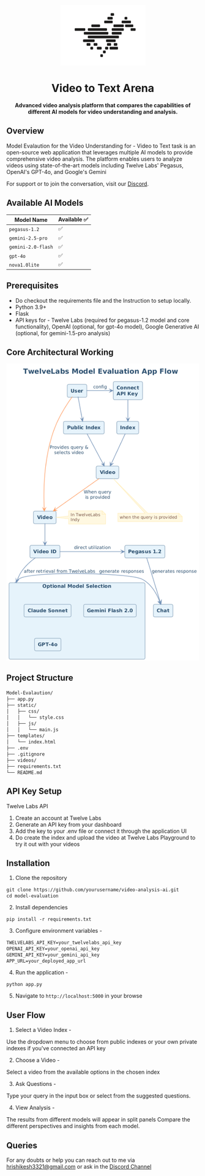<div align="center">
    <img src="https://github.com/Hrishikesh332/Model-Evaluation/blob/main/src/twelvelabs.png">
    <h1>Video to Text Arena</h1>
    <p>
        <strong> Advanced video analysis platform that compares the capabilities of different AI models for video understanding and analysis. </strong>
    </p>
</div>

## Overview

Model Evalaution for the Video Understanding for - Video to Text task is an open-source web application that leverages multiple AI models to provide comprehensive video analysis. The platform enables users to analyze videos using state-of-the-art models including Twelve Labs' Pegasus, OpenAI's GPT-4o, and Google's Gemini

For support or to join the conversation, visit our [Discord](https://discord.com/invite/Sh6BRfakJa).


## Available AI Models

| Model Name                         | Available ✅ |
|-----------------------------------|--------------|
| `pegasus-1.2`                     | ✅           |
| `gemini-2.5-pro`   | ✅           |
| `gemini-2.0-flash`                 | ✅           |
| `gpt-4o`                         | ✅           |
| `nova1.0lite`                         | ✅           |


## Prerequisites

- Do checkout the requirements file and the Instruction to setup locally.
- Python 3.9+
- Flask
- API keys for - Twelve Labs (required for pegasus-1.2 model and core functionality), OpenAI (optional, for gpt-4o model), Google Generative AI (optional, for gemini-1.5-pro analysis)


## Core Architectural Working

![Core Architectural Working](https://github.com/Hrishikesh332/Model-Evaluation/blob/main/src/flow-model-eval.png)

## Project Structure

```
Model-Evalaution/
├── app.py                  
├── static/                 
│   ├── css/
│   │   └── style.css      
│   ├── js/
│   │   └── main.js         
├── templates/
│   └── index.html         
├── .env                  
├── .gitignore             
├── videos/              
├── requirements.txt        
└── README.md
```


## API Key Setup

Twelve Labs API

1. Create an account at Twelve Labs
2. Generate an API key from your dashboard
3. Add the key to your .env file or connect it through the application UI
4. Do create the index and upload the video at Twelve Labs Playground to try it out with your videos


## Installation

1. Clone the repository
```
git clone https://github.com/yourusername/video-analysis-ai.git
cd model-evaluation
```
2. Install dependencies
```
pip install -r requirements.txt
```

3. Configure environment variables -

```
TWELVELABS_API_KEY=your_twelvelabs_api_key
OPENAI_API_KEY=your_openai_api_key
GEMINI_API_KEY=your_gemini_api_key
APP_URL=your_deployed_app_url
```

4. Run the application -

```
python app.py
```

5. Navigate to `http://localhost:5000` in your browse
    

## User Flow

1. Select a Video Index -

Use the dropdown menu to choose from public indexes or your own private indexes if you've connected an API key


2. Choose a Video - 

Select a video from the available options in the chosen index


3. Ask Questions -

Type your query in the input box or select from the suggested questions.

4. View Analysis -

The results from different models will appear in split panels
Compare the different perspectives and insights from each model.

## Queries

For any doubts or help you can reach out to me via hrishikesh3321@gmail.com or ask in the [Discord Channel](https://discord.com/invite/Sh6BRfakJa)
